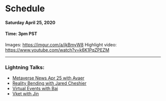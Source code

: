 # Schedule

#### Saturday April 25, 2020
#### **Time:** 3pm PST

Images: <https://imgur.com/a/jkBmyW8>
Highlight video: <https://www.youtube.com/watch?v=k6K1PqZPEZM>

-------------------------------------------

### **Lightning Talks:**

- [Metaverse News Apr 25 with Avaer](https://www.youtube.com/watch?v=bMmDEEsvKj0)
- [Reality Bending with Jared Cheshier](https://www.youtube.com/watch?v=sXl9ol3g7EY)
- [Virtual Events with Bai](https://www.youtube.com/watch?v=m9v0HLE3LLo)
- [Vket with Jin](https://www.youtube.com/watch?v=_syvSzUz_A0)
